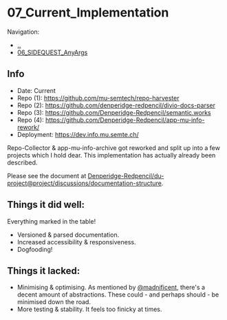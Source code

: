# 07_Current_Implementation

Navigation:
- [..](../)
- [06_SIDEQUEST_AnyArgs](06_SIDEQUEST_AnyArgs.md)

## Info
- Date: Current 
- Repo (1): https://github.com/mu-semtech/repo-harvester
- Repo (2): https://github.com/denperidge-redpencil/divio-docs-parser
- Repo (3): https://github.com/Denperidge-Redpencil/semantic.works
- Repo (4): https://github.com/Denperidge-Redpencil/app-mu-info-rework/
- Deployment: https://dev.info.mu.semte.ch/

Repo-Collector & app-mu-info-archive got reworked and split up into a few projects which I hold dear.
This implementation has actually already been described.

Please see the document at [Denperidge-Redpencil/du-project@project/discussions/documentation-structure](https://github.com/Denperidge-Redpencil/du-project/blob/master/docs/discussions/documentation-structure.md#implementation).

## Things it did well:
Everything marked in the table!
- Versioned & parsed documentation.
- Increased accessibility & responsiveness.
- Dogfooding!

## Things it lacked:
- Minimising & optimising. As mentioned by [@madnificent](https://github.com/madnificent/), there's a decent amount of abstractions.
  These could - and perhaps should - be minimised down the road.
- More testing & stability. It feels too finicky at times.

